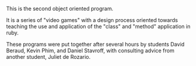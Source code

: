 This is the second object oriented program.

It is a series of "video games" with a design process oriented towards teaching the use and application of the "class" and "method" application in ruby.

These programs were put together after several hours by students David Beraud, Kevin Phim, and Daniel Stavroff, with consulting advice from another student, Juliet de Rozario.
